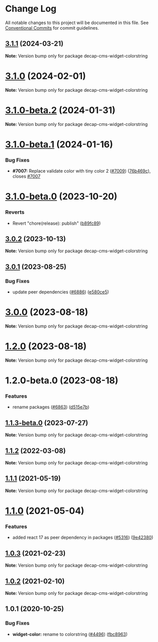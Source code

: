 # Change Log

All notable changes to this project will be documented in this file.
See [Conventional Commits](https://conventionalcommits.org) for commit guidelines.

## [3.1.1](https://github.com/decaporg/decap-cms/compare/decap-cms-widget-colorstring@3.1.0-beta.2...decap-cms-widget-colorstring@3.1.1) (2024-03-21)

**Note:** Version bump only for package decap-cms-widget-colorstring

# [3.1.0](https://github.com/decaporg/decap-cms/compare/decap-cms-widget-colorstring@3.1.0-beta.2...decap-cms-widget-colorstring@3.1.0) (2024-02-01)

**Note:** Version bump only for package decap-cms-widget-colorstring

# [3.1.0-beta.2](https://github.com/decaporg/decap-cms/compare/decap-cms-widget-colorstring@3.1.0-beta.1...decap-cms-widget-colorstring@3.1.0-beta.2) (2024-01-31)

**Note:** Version bump only for package decap-cms-widget-colorstring

# [3.1.0-beta.1](https://github.com/decaporg/decap-cms/compare/decap-cms-widget-colorstring@3.1.0-beta.0...decap-cms-widget-colorstring@3.1.0-beta.1) (2024-01-16)

### Bug Fixes

- **#7007:** Replace validate color with tiny color 2 ([#7009](https://github.com/decaporg/decap-cms/issues/7009)) ([76b469c](https://github.com/decaporg/decap-cms/commit/76b469c754953a54dce60ac678eb3b4089850760)), closes [#7007](https://github.com/decaporg/decap-cms/issues/7007)

# [3.1.0-beta.0](https://github.com/decaporg/decap-cms/compare/decap-cms-widget-colorstring@3.1.0...decap-cms-widget-colorstring@3.1.0-beta.0) (2023-10-20)

### Reverts

- Revert "chore(release): publish" ([b89fc89](https://github.com/decaporg/decap-cms/commit/b89fc894dfbb5f4136b2e5427fd25a29378a58c6))

## [3.0.2](https://github.com/decaporg/decap-cms/compare/decap-cms-widget-colorstring@3.0.1...decap-cms-widget-colorstring@3.0.2) (2023-10-13)

**Note:** Version bump only for package decap-cms-widget-colorstring

## [3.0.1](https://github.com/decaporg/decap-cms/compare/decap-cms-widget-colorstring@3.0.0...decap-cms-widget-colorstring@3.0.1) (2023-08-25)

### Bug Fixes

- update peer dependencies ([#6886](https://github.com/decaporg/decap-cms/issues/6886)) ([e580ce5](https://github.com/decaporg/decap-cms/commit/e580ce52ce5f80fa040e8fbcab7fed0744f4f695))

# [3.0.0](https://github.com/decaporg/decap-cms/compare/decap-cms-widget-colorstring@1.2.0...decap-cms-widget-colorstring@3.0.0) (2023-08-18)

**Note:** Version bump only for package decap-cms-widget-colorstring

# [1.2.0](https://github.com/decaporg/decap-cms/compare/decap-cms-widget-colorstring@1.2.0-beta.0...decap-cms-widget-colorstring@1.2.0) (2023-08-18)

**Note:** Version bump only for package decap-cms-widget-colorstring

# 1.2.0-beta.0 (2023-08-18)

### Features

- rename packages ([#6863](https://github.com/decaporg/decap-cms/issues/6863)) ([d515e7b](https://github.com/decaporg/decap-cms/commit/d515e7bd33216a775d96887b08c4f7b1962941bb))

## [1.1.3-beta.0](https://github.com/decaporg/decap-cms/compare/decap-cms-widget-colorstring@1.1.2...decap-cms-widget-colorstring@1.1.3-beta.0) (2023-07-27)

**Note:** Version bump only for package decap-cms-widget-colorstring

## [1.1.2](https://github.com/decaporg/decap-cms/compare/decap-cms-widget-colorstring@1.1.1...decap-cms-widget-colorstring@1.1.2) (2022-03-08)

**Note:** Version bump only for package decap-cms-widget-colorstring

## [1.1.1](https://github.com/decaporg/decap-cms/tree/main/packages/decap-cms-widget-colorstring/compare/decap-cms-widget-colorstring@1.1.0...decap-cms-widget-colorstring@1.1.1) (2021-05-19)

**Note:** Version bump only for package decap-cms-widget-colorstring

# [1.1.0](https://github.com/decaporg/decap-cms/tree/main/packages/decap-cms-widget-colorstring/compare/decap-cms-widget-colorstring@1.0.3...decap-cms-widget-colorstring@1.1.0) (2021-05-04)

### Features

- added react 17 as peer dependency in packages ([#5316](https://github.com/decaporg/decap-cms/tree/main/packages/decap-cms-widget-colorstring/issues/5316)) ([9e42380](https://github.com/decaporg/decap-cms/tree/main/packages/decap-cms-widget-colorstring/commit/9e423805707321396eec137f5b732a5b07a0dd3f))

## [1.0.3](https://github.com/decaporg/decap-cms/tree/main/packages/decap-cms-widget-colorstring/compare/decap-cms-widget-colorstring@1.0.2...decap-cms-widget-colorstring@1.0.3) (2021-02-23)

**Note:** Version bump only for package decap-cms-widget-colorstring

## [1.0.2](https://github.com/decaporg/decap-cms/tree/main/packages/decap-cms-widget-colorstring/compare/decap-cms-widget-colorstring@1.0.1...decap-cms-widget-colorstring@1.0.2) (2021-02-10)

**Note:** Version bump only for package decap-cms-widget-colorstring

## 1.0.1 (2020-10-25)

### Bug Fixes

- **widget-color:** rename to colorstring ([#4496](https://github.com/decaporg/decap-cms/tree/main/packages/decap-cms-widget-colorstring/issues/4496)) ([fbc8963](https://github.com/decaporg/decap-cms/tree/main/packages/decap-cms-widget-colorstring/commit/fbc89637267f65ede25cd15ff6ed832ab3eb44dc))
